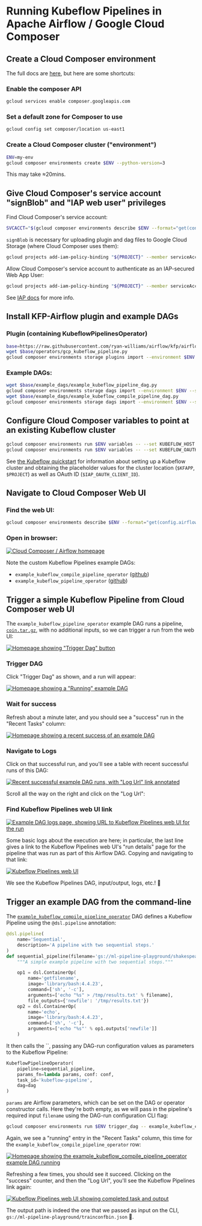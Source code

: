 # Running Kubeflow Pipelines in Apache Airflow / Google Cloud Composer

## Create a Cloud Composer environment
The full docs are [here](https://cloud.google.com/composer/docs/how-to/managing/creating), but here are some shortcuts:

### Enable the composer API
```bash
gcloud services enable composer.googleapis.com
```

### Set a default zone for Composer to use
```bash
gcloud config set composer/location us-east1
```

### Create a Cloud Composer cluster ("environment")
```bash
ENV=my-env
gcloud composer environments create $ENV --python-version=3
```

This may take ≈20mins.

## Give Cloud Composer's service account "signBlob" and "IAP web user" privileges
Find Cloud Composer's service account:
```bash
SVCACCT="$(gcloud composer environments describe $ENV --format="get(config.nodeConfig.serviceAccount)")"
```

`signBlob` is necessary for uploading plugin and dag files to Google Cloud Storage (where Cloud Composer uses them):
```bash
gcloud projects add-iam-policy-binding "${PROJECT}" --member serviceAccount:"${SVCACCT}" --role roles/iam.serviceAccountTokenCreator
```

Allow Cloud Composer's service account to authenticate as an IAP-secured Web App User:
```bash
gcloud projects add-iam-policy-binding "${PROJECT}" --member serviceAccount:"${SVCACCT}" --role roles/iap.httpsResourceAccessor
```
See [IAP docs](https://cloud.google.com/iap/docs/managing-access) for more info.

## Install KFP-Airflow plugin and example DAGs

### Plugin (containing KubeflowPipelinesOperator)
```bash
base=https://raw.githubusercontent.com/ryan-williams/airflow/kfp/airflow/contrib
wget $base/operators/gcp_kubeflow_pipeline.py
gcloud composer environments storage plugins import --environment $ENV --source gcp_kubeflow_pipeline.py
```

### Example DAGs:
```bash
wget $base/example_dags/example_kubeflow_pipeline_dag.py
gcloud composer environments storage dags import --environment $ENV --source example_kubeflow_pipeline_dag.py
wget $base/example_dags/example_kubeflow_compile_pipeline_dag.py
gcloud composer environments storage dags import --environment $ENV --source example_kubeflow_compile_pipeline_dag.py
```

## Configure Cloud Composer variables to point at an existing Kubeflow cluster

```bash
gcloud composer environments run $ENV variables -- --set KUBEFLOW_HOST "https://${KFAPP}.endpoints.${PROJECT}.cloud.goog/pipeline"
gcloud composer environments run $ENV variables -- --set KUBEFLOW_OAUTH_CLIENT_ID "$IAP_OAUTH_CLIENT_ID"
```

See [the Kubeflow quickstart](https://www.kubeflow.org/docs/gke/deploy/deploy-cli/) for information about setting up a Kubeflow cluster and obtaining the placeholder values for the cluster location (`$KFAPP`, `$PROJECT`) as well as OAuth ID (`$IAP_OAUTH_CLIENT_ID`).

## Navigate to Cloud Composer Web UI

### Find the web UI:
```bash
gcloud composer environments describe $ENV --format="get(config.airflowUri)"
```

### Open in browser:

[![Cloud Composer / Airflow homepage](https://cl.ly/98b52dfdf552/Screen%20Shot%202019-06-24%20at%2012.30.02%20AM.png)](https://cl.ly/98b52dfdf552/Screen%20Shot%202019-06-24%20at%2012.30.02%20AM.png)

Note the custom Kubeflow Pipelines example DAGs:
- `example_kubeflow_compile_pipeline_operator` ([github](https://raw.githubusercontent.com/ryan-williams/airflow/kfp/airflow/contrib/example_dags/example_kubeflow_compile_pipeline_dag.py))
- `example_kubeflow_pipeline_operator` ([github](https://raw.githubusercontent.com/ryan-williams/airflow/kfp/airflow/contrib/example_dags/example_kubeflow_pipeline_dag.py))

## Trigger a simple Kubeflow Pipeline from Cloud Composer web UI
The `example_kubeflow_pipeline_operator` example DAG runs a pipeline, [`coin.tar.gz`](https://storage.googleapis.com/ml-pipeline-playground/coin.tar.gz), with no additional inputs, so we can trigger a run from the web UI:

[![Homepage showing "Trigger Dag" button](https://cl.ly/2076214826d6/[37736f19eb4baace4b90afc9b3239480]_Screen%20Shot%202019-06-24%20at%2012.31.02%20AM.png)](https://cl.ly/2076214826d6/[37736f19eb4baace4b90afc9b3239480]_Screen%20Shot%202019-06-24%20at%2012.31.02%20AM.png)

### Trigger DAG
Click "Trigger Dag" as shown, and a run will appear:

[![Homepage showing a "Running" example DAG](https://cl.ly/d905250523ee/[ab427e0b67f4c49e8704b1c8e442f65a]_Screen%20Shot%202019-06-24%20at%2012.35.30%20AM.png)](https://cl.ly/d905250523ee/[ab427e0b67f4c49e8704b1c8e442f65a]_Screen%20Shot%202019-06-24%20at%2012.35.30%20AM.png)

### Wait for success
Refresh about a minute later, and you should see a "success" run in the "Recent Tasks" column:

[![Homepage showing a recent success of an example DAG](https://cl.ly/7977176453c2/[ae37c5b84b66b21ac6db48393fe42b6c]_Screen%20Shot%202019-06-24%20at%2012.36.46%20AM.png)](https://cl.ly/7977176453c2/[ae37c5b84b66b21ac6db48393fe42b6c]_Screen%20Shot%202019-06-24%20at%2012.36.46%20AM.png)

### Navigate to Logs
Click on that successful run, and you'll see a table with recent successful runs of this DAG:

[![Recent successful example DAG runs, with "Log Url" link annotated](https://cl.ly/2f5313b5a7a1/[b16f74f02e87e330e78e66be10dd949f]_Screen%20Shot%202019-06-24%20at%2012.39.18%20AM.png)](https://cl.ly/2f5313b5a7a1/[b16f74f02e87e330e78e66be10dd949f]_Screen%20Shot%202019-06-24%20at%2012.39.18%20AM.png)

Scroll all the way on the right and click on the "Log Url":

### Find Kubeflow Pipelines web UI link

[![Example DAG logs page, showing URL to Kubeflow Pipelines web UI for the run](https://cl.ly/3231486ea992/[ea9c6fdf0f95ca93ff91a5c5dde196b0]_Screen%20Shot%202019-06-24%20at%2012.48.03%20AM.png)](https://cl.ly/3231486ea992/[ea9c6fdf0f95ca93ff91a5c5dde196b0]_Screen%20Shot%202019-06-24%20at%2012.48.03%20AM.png)

Some basic logs about the execution are here; in particular, the last line gives a link to the Kubeflow Pipelines web UI's "run details" page for the pipeline that was run as part of this Airflow DAG. Copying and navigating to that link:

[![Kubeflow Pipelines web UI](https://cl.ly/647fccec88d1/Screen%20Shot%202019-06-24%20at%2012.51.20%20AM.png)](https://cl.ly/647fccec88d1/Screen%20Shot%202019-06-24%20at%2012.51.20%20AM.png)

We see the Kubeflow Pipelines DAG, input/output, logs, etc.! 🎉

## Trigger an example DAG from the command-line

The [`example_kubeflow_compile_pipeline_operator`](https://raw.githubusercontent.com/ryan-williams/airflow/kfp/airflow/contrib/example_dags/example_kubeflow_compile_pipeline_dag.py) DAG defines a Kubeflow Pipeline using the `@dsl.pipeline` annotation:

```python
@dsl.pipeline(
    name='Sequential',
    description='A pipeline with two sequential steps.'
)
def sequential_pipeline(filename='gs://ml-pipeline-playground/shakespeare1.txt'):
    """A simple example pipeline with two sequential steps."""

    op1 = dsl.ContainerOp(
        name='getfilename',
        image='library/bash:4.4.23',
        command=['sh', '-c'],
        arguments=['echo "%s" > /tmp/results.txt' % filename],
        file_outputs={'newfile': '/tmp/results.txt'})
    op2 = dsl.ContainerOp(
        name='echo',
        image='library/bash:4.4.23',
        command=['sh', '-c'],
        arguments=['echo "%s"' % op1.outputs['newfile']]
    )
```

It then calls the ``, passing any DAG-run configuration values as parameters to the Kubeflow Pipeline:

```python
KubeflowPipelineOperator(
    pipeline=sequential_pipeline,
    params_fn=lambda params, conf: conf,
    task_id='kubeflow-pipeline',
    dag=dag
)
```

`params` are Airflow parameters, which can be set on the DAG or operator constructor calls. Here they're both empty, as we will pass in the pipeline's required input `filename` using the DAG-run configuration CLI flag:

```bash
gcloud composer environments run $ENV trigger_dag -- example_kubeflow_compile_pipeline_operator -c '{"filename":"gs://ml-pipeline-playground/trainconfbin.json"}'
```

Again, we see a "running" entry in the "Recent Tasks" column, this time for the `example_kubeflow_compile_pipeline_operator` row:

[![Homepage showing the example_kubeflow_compile_pipeline_operator example DAG running](https://cl.ly/80e8f94bb860/[cc0d5d273ca578e25c1db41512ed4551]_Screen%20Shot%202019-06-24%20at%201.11.41%20AM.png)](https://cl.ly/80e8f94bb860/[cc0d5d273ca578e25c1db41512ed4551]_Screen%20Shot%202019-06-24%20at%201.11.41%20AM.png)

Refreshing a few times, you should see it succeed. Clicking on the "success" counter, and then the "Log Url", you'll see the Kubeflow Pipelines link again:

[![Kubeflow Pipelines web UI showing completed task and output](https://cl.ly/f0730407a4b8/[d557909bb82e8493de2bd77d22b4ffde]_Screen%20Shot%202019-06-24%20at%201.14.41%20AM.png)](https://cl.ly/f0730407a4b8/[d557909bb82e8493de2bd77d22b4ffde]_Screen%20Shot%202019-06-24%20at%201.14.41%20AM.png)

The output path is indeed the one that we passed as input on the CLI, `gs://ml-pipeline-playground/trainconfbin.json` 🎉.
